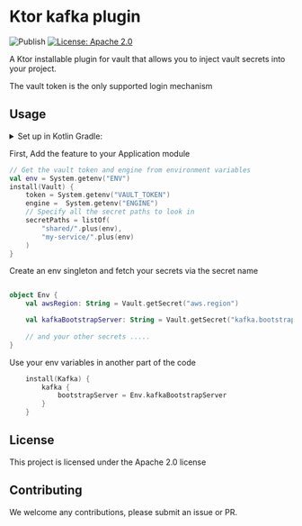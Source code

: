 # Ktor kafka plugin
![Publish](https://github.com/karlazzampersonal/ktor-vault/actions/workflows/deploy.yml/badge.svg?branch=main)
[![License: Apache 2.0](https://img.shields.io/badge/License-Apache_2.0-yellow.svg)](https://opensource.org/licenses/Apache-2.0)

A Ktor installable plugin for vault that allows you to inject vault secrets into your project. 

The vault token is the only supported login mechanism

## Usage
<details><summary>Set up in Kotlin Gradle:</summary>

```kotlin
repositories {
    mavenCentral()
    // Need a GH access token with read package scope
    maven {
        name = "GitHubPackages"
        url = uri("https://maven.pkg.github.com/karlazzampersonal/ktor-vault")
        credentials {
            username = props.getProperty("USERNAME")
            password = props.getProperty("TOKEN")
        }
    }
}

dependencies {
    implementation("com.levels:ktor-vault:$ktor_vault_version")
}
```
</details>

First, Add the feature to your Application module

```kotlin
// Get the vault token and engine from environment variables
val env = System.getenv("ENV")
install(Vault) {
    token = System.getenv("VAULT_TOKEN")
    engine =  System.getenv("ENGINE")
    // Specify all the secret paths to look in
    secretPaths = listOf(
        "shared/".plus(env),
        "my-service/".plus(env)
    )
} 

```
Create an env singleton and fetch your secrets via the secret name 
```kotlin

object Env {
    val awsRegion: String = Vault.getSecret("aws.region")

    val kafkaBootstrapServer: String = Vault.getSecret("kafka.bootstrap-server")
   
    // and your other secrets .....
}
```
Use your env variables in another part of the code
```kotlin
    install(Kafka) {
        kafka { 
            bootstrapServer = Env.kafkaBootstrapServer
        } 
    }
```

## License
This project is licensed under the Apache 2.0 license

## Contributing
We welcome any contributions, please submit an issue or PR.
